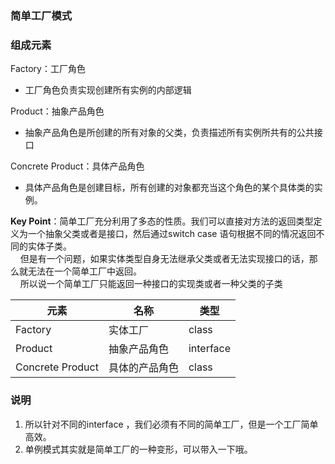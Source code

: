 ### 简单工厂模式

### 组成元素

Factory：工厂角色
* 工厂角色负责实现创建所有实例的内部逻辑

Product：抽象产品角色
* 抽象产品角色是所创建的所有对象的父类，负责描述所有实例所共有的公共接口

Concrete Product：具体产品角色
* 具体产品角色是创建目标，所有创建的对象都充当这个角色的某个具体类的实例。

**Key Point**：简单工厂充分利用了多态的性质。我们可以直接对方法的返回类型定义为一个抽象父类或者是接口，然后通过switch case 语句根据不同的情况返回不同的实体子类。  
&nbsp; &nbsp; 但是有一个问题，如果实体类型自身无法继承父类或者无法实现接口的话，那么就无法在一个简单工厂中返回。   
&nbsp; &nbsp; 所以说一个简单工厂只能返回一种接口的实现类或者一种父类的子类

| 元素             | 名称           | 类型        |
| ---------------- | -------------- |-----------|
| Factory          | 实体工厂       | class     |
| Product          | 抽象产品角色   | interface |
| Concrete Product | 具体的产品角色 | class     |

### 说明

1. 所以针对不同的interface ，我们必须有不同的简单工厂，但是一个工厂简单高效。
2. 单例模式其实就是简单工厂的一种变形，可以带入一下哦。
   